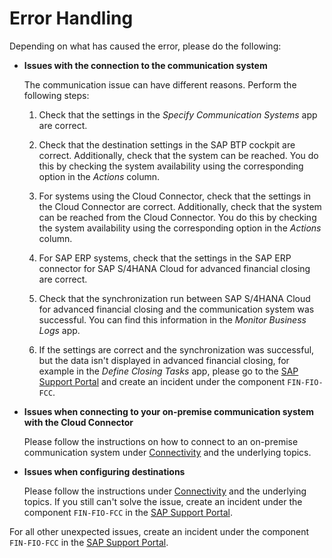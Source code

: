 <!-- loioe5eb3d828cca43fcae562532a43c7bbd -->

# Error Handling

Depending on what has caused the error, please do the following:

-   **Issues with the connection to the communication system**

    The communication issue can have different reasons. Perform the following steps:

    1.  Check that the settings in the *Specify Communication Systems* app are correct.

    2.  Check that the destination settings in the SAP BTP cockpit are correct. Additionally, check that the system can be reached. You do this by checking the system availability using the corresponding option in the *Actions* column.

    3.  For systems using the Cloud Connector, check that the settings in the Cloud Connector are correct. Additionally, check that the system can be reached from the Cloud Connector. You do this by checking the system availability using the corresponding option in the *Actions* column.

    4.  For SAP ERP systems, check that the settings in the SAP ERP connector for SAP S/4HANA Cloud for advanced financial closing are correct.

    5.  Check that the synchronization run between SAP S/4HANA Cloud for advanced financial closing and the communication system was successful. You can find this information in the *Monitor Business Logs* app.

    6.  If the settings are correct and the synchronization was successful, but the data isn't displayed in advanced financial closing, for example in the *Define Closing Tasks* app, please go to the [SAP Support Portal](https://support.sap.com) and create an incident under the component `FIN-FIO-FCC`.


-   **Issues when connecting to your on-premise communication system with the Cloud Connector**

    Please follow the instructions on how to connect to an on-premise communication system under [Connectivity](../Connectivity/Connectivity_200deae.md) and the underlying topics.

-   **Issues when configuring destinations**

    Please follow the instructions under [Connectivity](../Connectivity/Connectivity_200deae.md) and the underlying topics. If you still can't solve the issue, create an incident under the component `FIN-FIO-FCC` in the [SAP Support Portal](https://support.sap.com).


For all other unexpected issues, create an incident under the component `FIN-FIO-FCC` in the [SAP Support Portal](https://support.sap.com).

